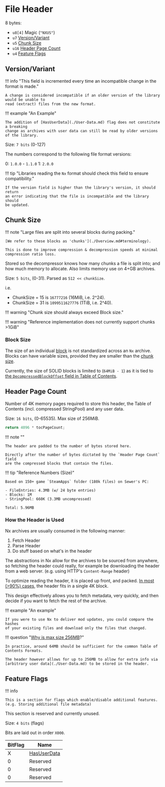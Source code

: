 ﻿# File Header

8 bytes:

- `u8[4]` Magic (`"NXUS"`)
- `u7` [Version/Variant](#versionvariant)
- `u5` [Chunk Size](#chunk-size)
- `u16` [Header Page Count](#header-page-count)
- `u4` [Feature Flags](#feature-flags)

## Version/Variant

!!! info "This field is incremented every time an incompatible change in the format is made."

    A change is considered incompatible if an older version of the library would be unable to
    read (extract) files from the new format.

!!! example "An Example"

    The addition of [HasUserData](./User-Data.md) flag does not constitute a breaking
    change as archives with user data can still be read by older versions of the library.

Size: `7 bits` (0-127)

The numbers correspond to the following file format versions:

0: `1.0.0` - `1.1.0`
1: `2.0.0`

!!! tip "Libraries reading the `Nx` format should check this field to ensure compatibility."

    If the version field is higher than the library's version, it should return
    an error indicating that the file is incompatible and the library should
    be updated.

## Chunk Size

!!! note "Large files are split into several blocks during packing."

    [We refer to these blocks as 'chunks'](./Overview.md#terminology).

    This is done to improve compression & decompression speeds at minimal compression ratio loss.

Stored so the decompressor knows how many chunks a file is split into; and how much memory to allocate.
Also limits memory use on 4+GB archives.

Size: `5 bits`, (0-31).
Parsed as `512 << chunkSize`.

i.e.

- ChunkSize = 15 is `16777216` (16MiB, i.e. 2^24).
- ChunkSize = 31 is `1099511627776` (1TiB, i.e. 2^40).

!!! warning "Chunk size should always exceed Block size."

!!! warning "Reference implementation does not currently support chunks >1GiB"

### Block Size

The size of an individual [block](./Overview.md#terminology) is not standardized
across an `Nx` archive. Blocks can have variable sizes, provided they are
smaller than the [chunk size](#chunk-size).

Currently, the size of SOLID blocks is limited to (`64MiB - 1`) as it is tied to
[the `DecompressedBlockOffset` field in Table of Contents](./Table-Of-Contents.md).

## Header Page Count

Number of 4K memory pages required to store this header, the Table of Contents
(incl. compressed StringPool) and any user data.

Size: `16 bits`, (0-65535).
Max size of 256MiB.

```csharp
return 4096 * tocPageCount;
```

!!! note ""

    The header are padded to the number of bytes stored here.

    Directly after the number of bytes dictated by the `Header Page Count` field
    are the compressed blocks that contain the files.

!!! tip "Reference Numbers (Size)"

    Based on 150+ game `SteamApps` folder (180k files) on Sewer's PC:

    - FileEntries: 4.3MB (w/ 24 byte entries)
    - Blocks: 1M
    - StringPool: 660K (3.3MB uncompressed)

    Total: 5.96MB

### How the Header is Used

Nx archives are usually consumed in the following manner:

1. Fetch Header
2. Parse Header
3. Do stuff based on what's in the header

The abstractions in Nx allow for the archives to be sourced from anywhere,
so fetching the header could really, for example be downloading the header
from a web server. (e.g. using HTTP's `Content-Range` header)

To optimize reading the header, it is placed up front, and packed.
[In most (>90%) cases](./Table-Of-Contents.md#performance-considerations),
the header fits in a single 4K block.

This design effectively allows you to fetch metadata, very quickly, and
then decide if you want to fetch the rest of the archive.

!!! example "An example"

    If you were to use Nx to deliver mod updates, you could compare the hashes
    of your existing files and download only the files that changed.

!!! question "[Why is max size 256MB](#header-page-count)?"

    In practice, around 64MB should be sufficient for the common Table of Contents Formats.

    The header however allows for up to 256MB to allow for extra info via [arbitrary user data](./User-Data.md) to be stored in the header.

## Feature Flags

!!! info

    This is a section for flags which enable/disable additional features. (e.g. Storing additional file metadata)

This section is reserved and currently unused.

Size: `4 bits` (flags)

Bits are laid out in order `X000`.

| BitFlag | Name                          |
|---------|-------------------------------|
| X       | [HasUserData](./User-Data.md) |
| 0       | Reserved                      |
| 0       | Reserved                      |
| 0       | Reserved                      |

